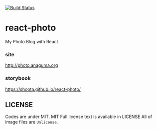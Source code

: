[![Build Status](https://travis-ci.org/shoota/react-photo.svg?branch=master)](https://travis-ci.org/shoota/react-photo)

# react-photo

My Photo Blog with React


### site

http://photo.anaguma.org

### storybook

https://shoota.github.io/react-photo/

## LICENSE
Codes are under MIT. MIT Full license text is available in LICENSE
All of image files are `Unlicense`.
